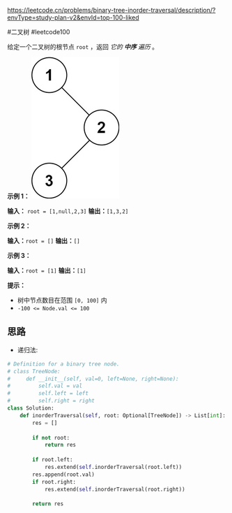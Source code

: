 https://leetcode.cn/problems/binary-tree-inorder-traversal/description/?envType=study-plan-v2&envId=top-100-liked

#二叉树 #leetcode100 

给定一个二叉树的根节点 `root` ，返回 _它的 **中序** 遍历_ 。

**示例 1：**
![](../../assets/Pasted%20image%2020230907161359.png)


**输入：** `root = [1,null,2,3]`
**输出：**`[1,3,2]`

**示例 2：**

**输入：**`root = []`
**输出：**`[]`

**示例 3：**

**输入：**`root = [1]`
**输出：**`[1]`

**提示：**

- 树中节点数目在范围 `[0, 100]` 内
- `-100 <= Node.val <= 100`

## 思路

- 递归法:
```python
# Definition for a binary tree node.
# class TreeNode:
#     def __init__(self, val=0, left=None, right=None):
#         self.val = val
#         self.left = left
#         self.right = right
class Solution:
    def inorderTraversal(self, root: Optional[TreeNode]) -> List[int]:
        res = []

        if not root:
            return res
        
        if root.left:
            res.extend(self.inorderTraversal(root.left))
        res.append(root.val)
        if root.right:
            res.extend(self.inorderTraversal(root.right))

        return res
        
```